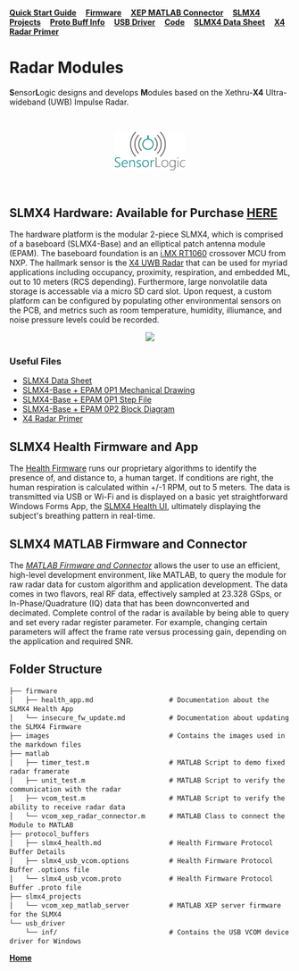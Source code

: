 #### [Quick Start Guide](unboxing_quick_start) &nbsp;&nbsp;&nbsp;&nbsp;[Firmware](firmware) &nbsp;&nbsp;&nbsp;&nbsp;[XEP MATLAB Connector](matlab) &nbsp;&nbsp;&nbsp;&nbsp;[SLMX4 Projects](slmx4_projects) &nbsp;&nbsp;&nbsp;&nbsp;[Proto Buff Info](protocol_buffers) &nbsp;&nbsp;&nbsp;&nbsp;[USB Driver](usb_driver) &nbsp;&nbsp;&nbsp;&nbsp;[Code](https://github.com/SensorLogicInc/modules/tree/main/slmx4_projects) &nbsp;&nbsp;&nbsp;&nbsp;[SLMX4 Data Sheet](docs/SLMX4_Data_Sheet_2022.pdf) &nbsp;&nbsp;&nbsp;&nbsp;[X4 Radar Primer](docs/XTAN-13_XeThruX4RadarUserGuide_rev_a.pdf)

# Radar Modules

**S**ensor**L**ogic designs and develops **M**odules based on the Xethru-**X4** Ultra-wideband (UWB) Impulse Radar.

&nbsp; 

<p align="center">
  <a href="https://sensorlogicinc.github.io/modules/"><img src="images/sli_logo.png" style="width:25%" /></a>
</p>

&nbsp; 

## SLMX4 Hardware: Available for Purchase [HERE](https://sensorlogic.store/collections/uwb-radar-modules/products/slmx4-uwb-radar-module)
The hardware platform is the modular 2-piece SLMX4, which is comprised of a baseboard (SLMX4-Base) and an elliptical patch antenna module (EPAM). The baseboard foundation is an [i.MX RT1060](https://www.nxp.com/products/processors-and-microcontrollers/arm-microcontrollers/i-mx-rt-crossover-mcus/i-mx-rt1060-crossover-mcu-with-arm-cortex-m7-core:i.MX-RT1060) crossover MCU from NXP. The hallmark sensor is the [X4 UWB Radar](https://novelda.com/x4-soc.html) that can be used for myriad applications including occupancy, proximity, respiration, and embedded ML, out to 10 meters (RCS depending). Furthermore, large nonvolatile data storage is accessable via a micro SD card slot. Upon request, a custom platform can be configured by populating other environmental sensors on the PCB, and metrics such as room temperature, humidity, illiumance, and noise pressure levels could be recorded.   

<p align="center">
  <a href="https://sensorlogicinc.github.io/modules/"><img src="images/slmx4_white_render.png" /></a>
</p>

### Useful Files
 - [SLMX4 Data Sheet](docs/SLMX4_Data_Sheet_2022.pdf)
 - [SLMX4-Base + EPAM 0P1 Mechanical Drawing](https://modules-release.s3-us-west-2.amazonaws.com/hardware/SLMX4-Base+2P1+PCB+Mechanical.PDF)
 - [SLMX4-Base + EPAM 0P1 Step File](https://modules-release.s3-us-west-2.amazonaws.com/hardware/SLMX4-Base+2P1.step)
 - [SLMX4-Base + EPAM 0P2 Block Diagram](images/slmx4-base_epam0p2_system_architecture.png)
 - [X4 Radar Primer](docs/XTAN-13_XeThruX4RadarUserGuide_rev_a.pdf)

## SLMX4 Health Firmware and App
The [Health Firmware](https://modules-release.s3-us-west-2.amazonaws.com/firmware/slmx4_base_usb_vcom_pb_dsp-epam0P1.s19) runs our proprietary algorithms to identify the presence of, and distance to, a human target. If conditions are right, the human respiration is calculated within +/-1 RPM, out to 5 meters. The data is transmitted via USB or Wi-Fi and is displayed on a basic yet straightforward Windows Forms App, the [SLMX4 Health UI](firmware/health_app.md), ultimately displaying the subject's breathing pattern in real-time.

## SLMX4 MATLAB Firmware and Connector
The _[MATLAB Firmware and Connector](matlab/readme.md)_ allows the user to use an efficient, high-level development environment, like MATLAB, to query the module for raw radar data for custom algorithm and application development. The data comes in two flavors, real RF data, effectively sampled at 23.328 GSps, or In-Phase/Quadrature (IQ) data that has been downconverted and decimated. Complete control of the radar is available by being able to query and set every radar register parameter. For example, changing certain parameters will affect the frame rate versus processing gain, depending on the application and required SNR. 

## Folder Structure
```
├── firmware
│   ├── health_app.md                   # Documentation about the SLMX4 Health App
│   └── insecure_fw_update.md           # Documentation about updating the SLMX4 Firmware
├── images                              # Contains the images used in the markdown files
├── matlab
│   ├── timer_test.m                    # MATLAB Script to demo fixed radar framerate
│   ├── unit_test.m                     # MATLAB Script to verify the communication with the radar
│   ├── vcom_test.m                     # MATLAB Script to verify the ability to receive radar data
│   └── vcom_xep_radar_connector.m      # MATLAB Class to connect the Module to MATLAB
├── protocol_buffers
│   ├── slmx4_health.md                 # Health Firmware Protocol Buffer Details
│   ├── slmx4_usb_vcom.options          # Health Firmware Protocol Buffer .options file
│   └── slmx4_usb_vcom.proto            # Health Firmware Protocol Buffer .proto file
├── slmx4_projects
│   └── vcom_xep_matlab_server          # MATLAB XEP server firmware for the SLMX4
└── usb_driver
    └── inf/                            # Contains the USB VCOM device driver for Windows 
```

**[Home](https://www.sensorlogic.ai/)**
